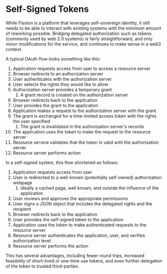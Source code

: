# Self-Signed Tokens

While Fission is a platform that leverages self-sovereign identity, it still needs to be able to interact with existing systems with the minimum amount of reworking possible. Bridging delegated authorization such as tokens \(commonly used by web 2.0 systems\) is fairly straightforward, and only minor modifications for the service, and continues to make sense in a web3 context.

A typical OAuth flow looks something like this:

1. Application requests access from user to access a resource server
2. Browser redirects to an authorization server
3. User authenticates with the authorization server
4. User selects the rights they would like to allow
5. Authorization server provides a temporary grant
   1. A grant record is created on the authorization server
6. Browser redirects back to the application
7. User provides the grant to the application
8. Application makes a request to the authorization server with the grant
9. The grant is exchanged for a time-limited access token with the rights the user specified
   1. The grant is invalidated in the authorization server's records
10. The application uses the token to make the request to the resource server
11. Resource service validates that the token is valid with the authorization server
12. Resource server performs action

In a self-signed system, this flow shortened as follows:

1. Application requests access from user
2. User is redirected to a well-known \(potentially self-owned\) authorization webpage
   1. Ideally a cached page, well known, and outside the influence of the application
3. User reviews and approves the appropriate permissions
4. User signs a JSON object that includes the delegated rights and the recipient
5. Browser redirects back to the application
6. User provides the self-signed token to the application
7. Application uses the token to make authenticated requests to the resource server
8. Resource server authenticates the application, user, and verifies authorization level
9. Resource server performs the action

This has several advantages, including fewer round trips, increased feasibility of short-lived or one-time use tokens, and even further delegation of the token to trusted third-parties.

